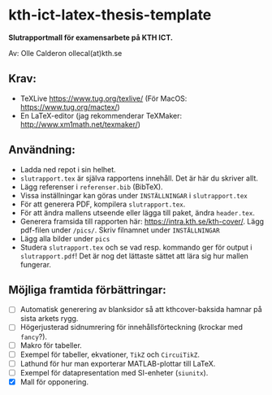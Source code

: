 # kth-ict-latex-thesis-template
**Slutrapportmall för examensarbete på KTH ICT.**

Av: Olle Calderon ollecal(at)kth.se

## Krav:
- TeXLive https://www.tug.org/texlive/ (För MacOS: https://www.tug.org/mactex/)
- En LaTeX-editor (jag rekommenderar TeXMaker: http://www.xm1math.net/texmaker/)



## Användning:
- Ladda ned repot i sin helhet.
- `slutrapport.tex` är själva rapportens innehåll. Det är här du skriver allt.
- Lägg referenser i `referenser.bib` (BibTeX).
- Vissa inställningar kan göras under `INSTÄLLNINGAR` i `slutrapport.tex`
- För att generera PDF, kompilera `slutrapport.tex`.
- För att ändra mallens utseende eller lägga till paket, ändra `header.tex`.
- Generera framsida till rapporten här: https://intra.kth.se/kth-cover/. Lägg pdf-filen under `/pics/`. Skriv filnamnet under `INSTÄLLNINGAR`
- Lägg alla bilder under `pics`
- Studera `slutrapport.tex` och se vad resp. kommando ger för output i `slutrapport.pdf`! Det är nog det lättaste sättet att lära sig hur mallen fungerar.



## Möjliga framtida förbättringar:
- [ ] Automatisk generering av blanksidor så att kthcover-baksida hamnar på sista arkets rygg.
- [ ] Högerjusterad sidnumrering för innehållsförteckning (krockar med `fancy`?).
- [ ] Makro för tabeller.
- [ ] Exempel för tabeller, ekvationer, `TikZ` och `CircuiTikZ`.
- [ ] Lathund för hur man exporterar MATLAB-plottar till LaTeX.
- [ ] Exempel för datapresentation med SI-enheter (`siunitx`).
- [X] Mall för opponering.
